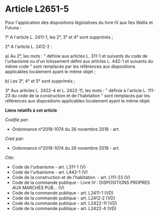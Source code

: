 # Article L2651-5

Pour l'application des dispositions législatives du livre IV aux îles Wallis et Futuna : 

1° A l'article L. 2411-1, les 2°, 3° et 4° sont supprimés ; 

2° A l'article L. 2412-2 : 

a) Au 2°, les mots : " définie aux articles L. 311-1 et suivants du code de l'urbanisme ou d'un lotissement défini aux
articles L. 442-1 et suivants du même code " sont remplacés par les références aux dispositions applicables localement ayant
le même objet ; 

b) Les 3°, 4° et 5° sont supprimés ; 

3° Aux articles L. 2422-4 et L. 2422-11, les mots : " définie à l'article L. 111-23 du code de la construction et de
l'habitation " sont remplacés par les références aux dispositions applicables localement ayant le même objet.

**Liens relatifs à cet article**

_Codifié par_:

  - Ordonnance n°2018-1074 du 26 novembre 2018 - art.

_Créé par_:

  - Ordonnance n°2018-1074 du 26 novembre 2018 - art.

_Cite_:

  - Code de l'urbanisme - art. L311-1 (V)
  - Code de l'urbanisme - art. L442-1 (V)
  - Code de la construction et de l'habitation. - art. L111-23 (V)
  - Code de la commande publique -  Livre IV : DISPOSITIONS PROPRES AUX MARCHÉS PUB... (V)
  - Code de la commande publique - art. L2411-1 (VD)
  - Code de la commande publique - art. L2412-2 (VD)
  - Code de la commande publique - art. L2422-11 (VD)
  - Code de la commande publique - art. L2422-4 (VD)
